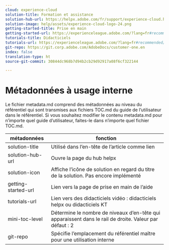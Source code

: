```yaml
---
cloud: experience-cloud
solution-title: Formation et assistance
solution-hub-url: https://helpx.adobe.com/fr/support/experience-cloud.html
solution-image: help/assets/experience-cloud-logo-24.png
getting-started-title: Prise en main
getting-started-url: https://experienceleague.adobe.com/?lang=fr#recommended/solutions/analytics
tutorials-title: Didacticiels
tutorials-url: https://experienceleague.adobe.com/?lang=fr#recommended/solutions/analytics
git-repo: https://git.corp.adobe.com/AdobeDocs/customer-one.en
index: false
translation-type: ht
source-git-commit: 30844dc968b7d94b2cb29d92917a08f6cf322144

---
```



# Métadonnées à usage interne

Le fichier metadata.md comprend des métadonnées au niveau du référentiel qui sont transmises aux fichiers TOC.md du guide de l’utilisateur dans le référentiel. Si vous souhaitez modifier le contenu metadata.md pour n’importe quel guide d’utilisateur, faites-le dans n’importe quel fichier TOC.md.

| métadonnées | fonction |
|--- |--- |
| solution-title | Utilisé dans l’en-tête de l’article comme lien |
| solution-hub-url | Ouvre la page du hub helpx |
| solution-icon | Affiche l’icône de solution en regard du titre de la solution. Pas encore implémenté |
| getting-started-url | Lien vers la page de prise en main de l’aide |
| tutorials-url | Lien vers des didacticiels vidéo : didacticiels helpx ou didacticiels KT |
| mini-toc-level | Détermine le nombre de niveaux d’en-tête qui apparaissent dans le rail de droite. Valeur par défaut : 2 |
| git-repo | Spécifie l’emplacement du référentiel maître pour une utilisation interne |
